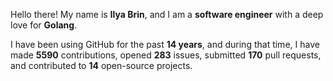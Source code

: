 Hello there! My name is **Ilya Brin**, and I am a **software engineer** with a deep love for **Golang**.

I have been using GitHub for the past **14 years**, and during that time, I have made **5590** contributions, opened **283** issues, submitted **170** pull requests, and contributed to **14** open-source projects.
